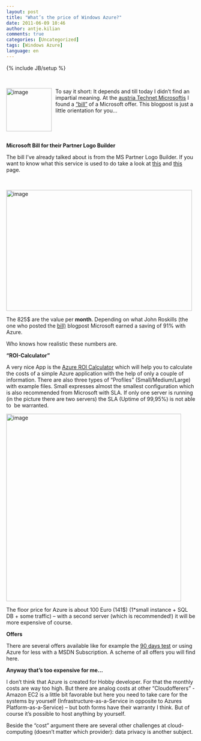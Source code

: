 ```yaml
---
layout: post
title: "What’s the price of Windows Azure?"
date: 2011-06-09 10:46
author: antje.kilian
comments: true
categories: [Uncategorized]
tags: [Windows Azure]
language: en
---
```

{% include JB/setup %}
<p>&#160;</p>  <p><img style="margin: 0px 10px 0px 0px" title="image" border="0" alt="image" align="left" src="{{BASE_PATH}}/assets/wp-images-de/image_thumb454.png" width="121" height="115" />To say it short: It depends and till today I didn’t find an impartial meaning. At the <a href="http://blogs.technet.com/b/austria/archive/2011/04/30/so-teuer-ist-windows-azure.aspx">austria Technet Microsoftis</a> I found a <a href="http://microsoftpartnernetwork.com/PartnerPerspective/Permalink/33#fbid=WIPWcUtDMf2">“bill”</a> of a Microsoft offer. This blogpost is just a little orientation for you…</p>  <p>&#160;</p>  <p>&#160;</p><!--more--><p><b></b></p>  <p><b>Microsoft Bill for their Partner Logo Builder </b></p>  <p>The bill I’ve already talked about is from the MS Partner Logo Builder. If you want to know what this service is used to do take a look at <a href="http://blogs.technet.com/b/austria/archive/2011/04/30/so-teuer-ist-windows-azure.aspx">this</a> and <a href="http://microsoftpartnernetwork.com/PartnerPerspective/Permalink/33#fbid=WIPWcUtDMf2">this</a> page. </p>  <p>&#160;</p>  <p><img style="background-image: none; border-right-width: 0px; padding-left: 0px; padding-right: 0px; border-top-width: 0px; border-bottom-width: 0px; border-left-width: 0px; padding-top: 0px" title="image" border="0" alt="image" src="{{BASE_PATH}}/assets/wp-images-de/image_thumb455.png" width="495" height="322" /></p>  <p>The 825$ are the value per <b>month</b>. Depending on what John Roskills (the one who posted the <a href="http://microsoftpartnernetwork.com/PartnerPerspective/Permalink/33#fbid=WIPWcUtDMf2">bill)</a> blogpost Microsoft earned a saving of 91% with Azure. </p>  <p>Who knows how realistic these numbers are.</p>  <p><b></b></p>  <p><b>“ROI-Calculator”</b></p>  <p>A very nice App is the <a href="http://azureroi.cloudapp.net/">Azure ROI Calculator</a> which will help you to calculate the costs of a simple Azure application with the help of only a couple of information. There are also three types of “Profiles” (Small/Medium/Large) with example files. Small expresses almost the smallest configuration which is also recommended from Microsoft with SLA. If only one server is running (in the picture there are two servers) the SLA (Uptime of 99,95%) is not able to&#160; be warranted. </p>  <p><img style="background-image: none; border-right-width: 0px; padding-left: 0px; padding-right: 0px; border-top-width: 0px; border-bottom-width: 0px; border-left-width: 0px; padding-top: 0px" title="image" border="0" alt="image" src="{{BASE_PATH}}/assets/wp-images-de/image_thumb456.png" width="466" height="499" /></p>  <p>The floor price for Azure is about 100 Euro (141$) (1*small instance + SQL DB + some traffic) – with a second server (which is recommended!) it will be more expensive of course. </p>  <p><b>Offers</b></p>  <p>There are several offers available like for example the <a href="{{BASE_PATH}}/2011/05/02/try-out-windows-azure-90-days-for-free/">90 days test</a> or using Azure for less with a MSDN Subscription. A scheme of all offers you will find here.</p>  <p><b>Anyway that’s too expensive for me… </b></p>  <p>I don’t think that Azure is created for Hobby developer. For that the monthly costs are way too high. But there are analog costs at other “Cloudofferers” - Amazon EC2 is a little bit favorable but here you need to take care for the systems by yourself (Infrastructure-as-a-Service in opposite to Azures Platform-as-a-Service) – but both forms have their warranty I think. But of course it’s possible to host anything by yourself.</p>  <p>Beside the “cost” argument there are several other challenges at cloud-computing (doesn’t matter which provider): data privacy is another subject. </p>
